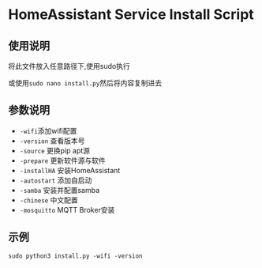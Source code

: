 # HomeAssistant Service Install Script

## 使用说明
将此文件放入任意路径下,使用sudo执行

或使用`sudo nano install.py`然后将内容复制进去
## 参数说明
- `-wifi`添加wifi配置
- `-version` 查看版本号
- `-source` 更换pip apt源
- `-prepare` 更新软件源与软件
- `-installHA` 安装HomeAssistant
- `-autostart` 添加自启动
- `-samba` 安装并配置samba
- `-chinese` 中文配置
- `-mosquitto` MQTT Broker安装


## 示例

`sudo python3 install.py -wifi -version`
